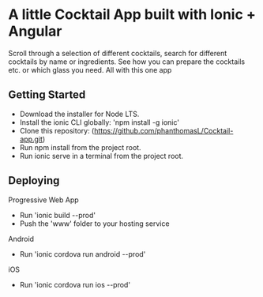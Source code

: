 # A little Cocktail App built with Ionic + Angular
Scroll through a selection of different cocktails, search for different cocktails by name or ingredients. See how you can prepare the cocktails etc. or which glass you need. All with this one app


## Getting Started
- Download the installer for Node LTS.
- Install the ionic CLI globally: 'npm install -g ionic'
- Clone this repository: (https://github.com/phanthomasL/Cocktail-app.git)
- Run npm install from the project root.
- Run ionic serve in a terminal from the project root.

## Deploying
 Progressive Web App
- Run  'ionic build --prod'
- Push the 'www' folder to your hosting service

Android
- Run 'ionic cordova run android --prod'

iOS
- Run 'ionic cordova run ios --prod'
